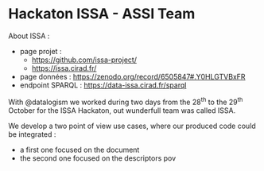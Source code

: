 # Hackaton ISSA - ASSI Team

About ISSA :
* page projet : 
    * https://github.com/issa-project/
    * https://issa.cirad.fr/
* page données : https://zenodo.org/record/6505847#.Y0HLGTVBxFR
* endpoint SPARQL : https://data-issa.cirad.fr/sparql

With @datalogism we worked during two days from the 28<sup>th</sup> to the 29<sup>th</sup> October for the ISSA Hackaton,
out wunderfull team was called ISSA.

We develop a two point of view use cases, where our produced code could be integrated :
- a first one focused on the document
- the second one focused on the descriptors pov
